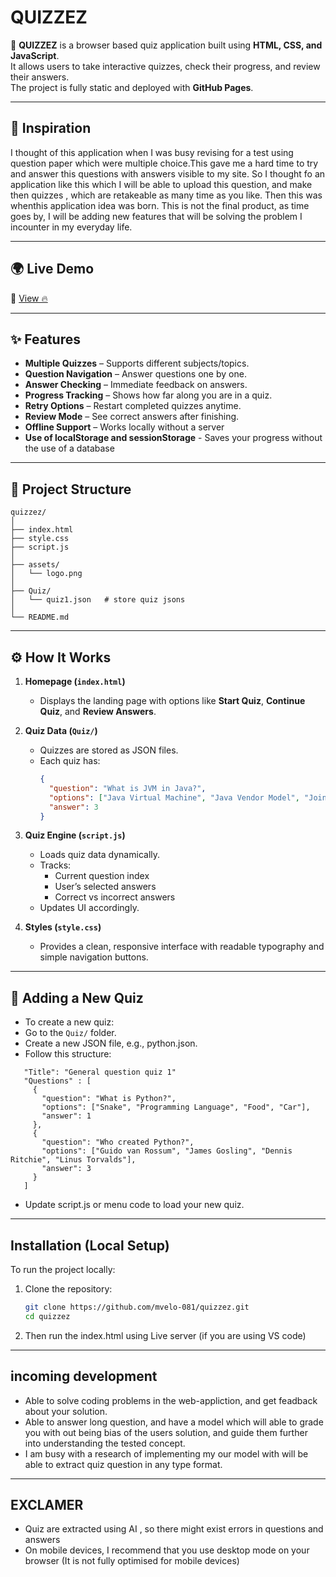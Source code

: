 # QUIZZEZ

🎯 **QUIZZEZ** is a browser based quiz application built using **HTML, CSS, and JavaScript**.  
It allows users to take interactive quizzes, check their progress, and review their answers.  
The project is fully static and deployed with **GitHub Pages**.

---
## 🕺 Inspiration

I thought of this application when I was busy revising for a test using question paper
which were multiple choice.This gave me a hard time to try and answer this questions with answers
visible to my site. So I thought fo an application like this which I will be able to upload this 
question, and make then quizzes , which are retakeable as many time as you like.
Then this was whenthis application idea was born.
This is not the final product, as time goes by, I will be adding new features that will be
solving the problem I incounter in my everyday life.

---

## 🌍 Live Demo

🔗 [View 🔥](https://mvelo-081.github.io/quizzez/)

---

## ✨ Features

- **Multiple Quizzes** – Supports different subjects/topics.
- **Question Navigation** – Answer questions one by one.
- **Answer Checking** – Immediate feedback on answers.
- **Progress Tracking** – Shows how far along you are in a quiz.
- **Retry Options** – Restart completed quizzes anytime.
- **Review Mode** – See correct answers after finishing.
- **Offline Support** – Works locally without a server
- **Use of localStorage and sessionStorage** - Saves your progress without the use of a database

---

## 📂 Project Structure

```text
quizzez/
│
├── index.html
├── style.css
├── script.js
│
├── assets/
│   └── logo.png
│
├── Quiz/
│   └── quiz1.json   # store quiz jsons
│
└── README.md
```

---

## ⚙️ How It Works

1. **Homepage (`index.html`)**  
   - Displays the landing page with options like **Start Quiz**, **Continue Quiz**, and **Review Answers**.

2. **Quiz Data (`Quiz/`)**  
   - Quizzes are stored as JSON files.  
   - Each quiz has:
     ```json
     {
       "question": "What is JVM in Java?",
       "options": ["Java Virtual Machine", "Java Vendor Model", "Joint Variable Method", "None of the above"],
       "answer": 3
     }
     ```

3. **Quiz Engine (`script.js`)**  
   - Loads quiz data dynamically.  
   - Tracks:
     - Current question index  
     - User’s selected answers  
     - Correct vs incorrect answers  
   - Updates UI accordingly.

4. **Styles (`style.css`)**  
   - Provides a clean, responsive interface with readable typography and simple navigation buttons.

---

## 📖 Adding a New Quiz

- To create a new quiz:
- Go to the `Quiz/` folder.
- Create a new JSON file, e.g., python.json.
- Follow this structure:
```text
   "Title": "General question quiz 1"
   "Questions" : [
     {
       "question": "What is Python?",
       "options": ["Snake", "Programming Language", "Food", "Car"],
       "answer": 1
     },
     {
       "question": "Who created Python?",
       "options": ["Guido van Rossum", "James Gosling", "Dennis Ritchie", "Linus Torvalds"],
       "answer": 3
     }
   ]
```
- Update script.js or menu code to load your new quiz.

---

##  Installation (Local Setup)

To run the project locally:

1. Clone the repository:
    ```bash
    git clone https://github.com/mvelo-081/quizzez.git
    cd quizzez
    ```

2. Then run the index.html using Live server (if you are using VS code)

---

## incoming development

- Able to solve coding problems in the web-appliction, and get feadback about your solution.
- Able to answer long question, and have a model which will able to grade you with out being bias of the users solution,
  and guide them further into understanding the tested concept.
- I am busy with a research of implementing my our model with will be able to extract quiz question in any type format.
  
---

## EXCLAMER 

- Quiz are extracted using AI , so there might exist errors in questions and answers
- On mobile devices, I recommend that you use desktop mode on your browser (It is not fully optimised for mobile devices)
